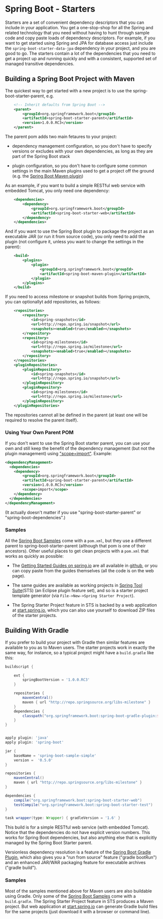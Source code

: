 # Spring Boot - Starters

Starters are a set of convenient dependency descriptors that you can
include in your application. You get a one-stop-shop for all the
Spring and related technology that you need without having to hunt
through sample code and copy paste loads of dependency
descriptors. For example, if you want to get started using Spring and
JPA for database access just include the
`spring-boot-starter-data-jpa` dependency in your project, and you are
good to go.  The starters contain a lot of the dependencies that you
need to get a project up and running quickly and with a consistent,
supported set of managed transitive dependencies.

## Building a Spring Boot Project with Maven

The quickest way to get started with a new project is to use the
spring-boot-starter-parent, e.g.

```xml
	<!-- Inherit defaults from Spring Boot -->
	<parent>
		<groupId>org.springframework.boot</groupId>
		<artifactId>spring-boot-starter-parent</artifactId>
		<version>1.0.0.RC3</version>
	</parent>
```

The parent pom adds two main fetaures to your project:

* dependency management configuration, so you don't have to specify
  versions or excludes with your own dependencies, as long as they are
  part of the Spring Boot stack

* plugin configuration, so you don't have to configure some common
  settings in the main Maven plugins used to get a project off the
  ground (e.g. the
  [Spring Boot Maven plugin](../spring-boot-tools/spring-boot-maven-plugin/README.md))

As an example, if you want to build a simple RESTful web service with
embedded Tomcat, you only need one dependency:

```xml
	<dependencies>
		<dependency>
			<groupId>org.springframework.boot</groupId>
			<artifactId>spring-boot-starter-web</artifactId>
		</dependency>
	</dependencies>
```

And if you want to use the Spring Boot plugin to package the project
as an executable JAR (or run it from source code), you only need to
add the plugin (not configure it, unless you want to change the
settings in the parent):

```xml
	<build>
		<plugins>
			<plugin>
				<groupId>org.springframework.boot</groupId>
				<artifactId>spring-boot-maven-plugin</artifactId>
			</plugin>
		</plugins>
    </build>
```

If you need to access milestone or snapshot builds from Spring
projects, you can optionallyt add repositories, as follows:

```xml
	<repositories>
		<repository>
			<id>spring-snapshots</id>
			<url>http://repo.spring.io/snapshot</url>
			<snapshots><enabled>true</enabled></snapshots>
		</repository>
		<repository>
			<id>spring-milestones</id>
			<url>http://repo.spring.io/milestone</url>
			<snapshots><enabled>true</enabled></snapshots>
		</repository>
	</repositories>
	<pluginRepositories>
		<pluginRepository>
			<id>spring-snapshots</id>
			<url>http://repo.spring.io/snapshot</url>
		</pluginRepository>
		<pluginRepository>
			<id>spring-milestones</id>
			<url>http://repo.spring.io/milestone</url>
		</pluginRepository>
	</pluginRepositories>
```

The repositories cannot all be defined in the parent (at least one
will be required to resolve the parent itself).

### Using Your Own Parent POM

If you don't want to use the Spring Boot starter parent, you can use
your own and still keep the benefit of the dependency management (but
not the plugin management) using
["scope=import"](http://maven.apache.org/guides/introduction/introduction-to-dependency-mechanism.html). Example:

```xml
<dependencyManagement>
  <dependencies>
	<dependency>
		<groupId>org.springframework.boot</groupId>
		<artifactId>spring-boot-starter-parent</artifactId>
		<version>1.0.0.RC3</version>
        <scope>import</scope>
	</dependency>
  </dependencies>
</dependencyManagement>
```

(It actually doesn't matter if you use "spring-boot-starter-parent" or
"spring-boot-dependencies".)

### Samples

All the
[Spring Boot Samples](https://github.com/spring-projects/spring-boot/tree/master/spring-boot-samples)
come with a `pom.xml`, but they use a different parent to
spring-boot-starter-parent (although that pom is one of their
ancestors). Other useful places to get clean projects with a
`pom.xml` that works as quickly as possible:

* The
[Getting Started Guides on spring.io](http://spring.io/guides/gs) are
all available in [github](https://github.com/spring-guides), or you
can copy paste from the guides themselves (all the code is on the web
page).

* The same guides are available as working projects in
[Spring Tool Suite](http://spring.io/tools/sts)(STS) (an Eclipse
plugin feature set), and so is a starter project template generator
(via `File->New->Spring Starter Project`).

* The Spring Starter Project feature in STS is backed by a web
application at [start.spring.io](http://start.spring.io), which you
can also use yourself to download ZIP files of the starter projects.

## Building With Gradle

If you prefer to build your project with Gradle then similar features
are available to you as to Maven users. The starter projects work in
exactly the same way, for instance, so a typical project might have a
`build.gradle` like this:

```groovy
buildscript {

    ext {
		springBootVersion = '1.0.0.RC3'
	}

    repositories {
	    mavenCentral()
		maven { url "http://repo.springsource.org/libs-milestone" }
	}
	dependencies {
		classpath("org.springframework.boot:spring-boot-gradle-plugin:${springBootVersion}")
	}
}


apply plugin: 'java'
apply plugin: 'spring-boot'

jar {
	baseName = 'spring-boot-sample-simple'
	version =  '0.5.0'
}

repositories {
	mavenCentral()
	maven { url "http://repo.springsource.org/libs-milestone" }
}

dependencies {
	compile("org.springframework.boot:spring-boot-starter-web")
	testCompile("org.springframework.boot:spring-boot-starter-test")
}

task wrapper(type: Wrapper) { gradleVersion = '1.6' }
```

This build is for a simple RESTful web service (with embedded
Tomcat). Notice that the dependencies do not have explicit version
numbers. This works for Spring Boot dependencies, but also anything
else that is explicitly managed by the Spring Boot Starter parent.

Versionless dependency resolution is a feature of the
[Spring Boot Gradle Plugin](../spring-boot-tools/spring-boot-maven-plugin/README.md),
which also gives you a "run from source" feature ("gradle bootRun")
and an enhanced JAR/WAR packaging feature for executable archives
("gradle build").

### Samples

Most of the samples mentioned above for Maven users are also buildable
using Gradle. Only some of the
[Spring Boot Samples](https://github.com/spring-projects/spring-boot/tree/master/spring-boot-samples)
come with a `build.gradle`. The Spring Starter Project feature in STS
produces a Maven project. But web application at
[start.spring.io](http://start.spring.io) can generate Gradle build
files for the same projects (just download it with a browser or
command line).

